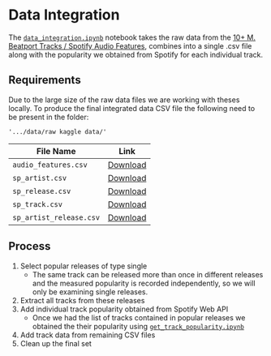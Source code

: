 # Data Integration
The [```data_integration.ipynb```](https://github.com/dmml-heriot-watt/group-coursework-machine-learners/blob/main/notebooks/data%20integration/data_integration.ipynb) notebook takes the raw data from the [10+ M. Beatport Tracks / Spotify Audio Features](https://www.kaggle.com/datasets/mcfurland/10-m-beatport-tracks-spotify-audio-features), combines into a single .csv file along with the popularity we obtained from Spotify for each individual track. 
## Requirements
Due to the large size of the raw data files we are working with theses locally. To produce the final integrated data CSV file the following need to be present in the folder:
```
'.../data/raw kaggle data/'
```

| File Name                | Link                                                                                       |
| -------------------------|------------------------------------------------------------------------------------------- |
| `audio_features.csv`     | [Download](https://www.kaggle.com/datasets/mcfurland/10-m-beatport-tracks-spotify-audio-features/?select=audio_features.csv) |
| `sp_artist.csv`          | [Download](https://www.kaggle.com/datasets/mcfurland/10-m-beatport-tracks-spotify-audio-features/?select=sp_artist.csv) |
| `sp_release.csv`         | [Download](https://www.kaggle.com/datasets/mcfurland/10-m-beatport-tracks-spotify-audio-features/?select=sp_release.csv) |
| `sp_track.csv`           | [Download](https://www.kaggle.com/datasets/mcfurland/10-m-beatport-tracks-spotify-audio-features/?select=sp_track.csv) |
| `sp_artist_release.csv`  | [Download](https://www.kaggle.com/datasets/mcfurland/10-m-beatport-tracks-spotify-audio-features/?select=sp_artist_release.csv) |

## Process

1. Select popular releases of type single
   - The same track can be released more than once in different releases and the measured popularity is recorded independently, so we will only be examining single releases.
3. Extract all tracks from these releases
4. Add individual track popularity obtained from Spotify Web API
   - Once we had the list of tracks contained in popular releases we obtained the their popularity using [```get_track_popularity.ipynb```](https://github.com/dmml-heriot-watt/group-coursework-machine-learners/blob/main/notebooks/data%20integration/get_track_popularity.ipynb)
6. Add track data from remaining CSV files 
7. Clean up the final set
